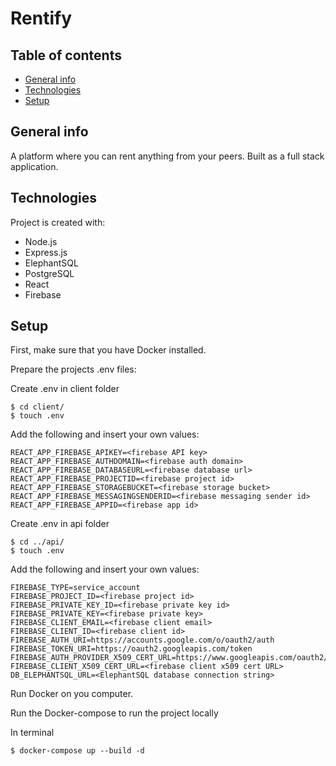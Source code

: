# Rentify

## Table of contents
* [General info](#general-info)
* [Technologies](#technologies)
* [Setup](#setup)

## General info
A platform where you can rent anything from your peers. Built as a full stack application.
	
## Technologies
Project is created with:
* Node.js
* Express.js
* ElephantSQL
* PostgreSQL
* React
* Firebase
	
## Setup
First, make sure that you have Docker installed.

Prepare the projects .env files:

Create .env in client folder
```
$ cd client/
$ touch .env
```
Add the following and insert your own values:
```
REACT_APP_FIREBASE_APIKEY=<firebase API key>
REACT_APP_FIREBASE_AUTHDOMAIN=<firebase auth domain>
REACT_APP_FIREBASE_DATABASEURL=<firebase database url>
REACT_APP_FIREBASE_PROJECTID=<firebase project id>
REACT_APP_FIREBASE_STORAGEBUCKET=<firebase storage bucket>
REACT_APP_FIREBASE_MESSAGINGSENDERID=<firebase messaging sender id>
REACT_APP_FIREBASE_APPID=<firebase app id>
```

Create .env in api folder
```
$ cd ../api/
$ touch .env
```
Add the following and insert your own values:
```
FIREBASE_TYPE=service_account
FIREBASE_PROJECT_ID=<firebase project id>
FIREBASE_PRIVATE_KEY_ID=<firebase private key id>
FIREBASE_PRIVATE_KEY=<firebase private key>
FIREBASE_CLIENT_EMAIL=<firebase client email>
FIREBASE_CLIENT_ID=<firebase client id>
FIREBASE_AUTH_URI=https://accounts.google.com/o/oauth2/auth
FIREBASE_TOKEN_URI=https://oauth2.googleapis.com/token
FIREBASE_AUTH_PROVIDER_X509_CERT_URL=https://www.googleapis.com/oauth2/v1/certs
FIREBASE_CLIENT_X509_CERT_URL=<firebase client x509 cert URL>
DB_ELEPHANTSQL_URL=<ElephantSQL database connection string>
```

Run Docker on you computer.

Run the Docker-compose to run the project locally

In terminal
```
$ docker-compose up --build -d
```
